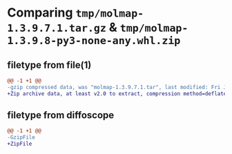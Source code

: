 # Comparing `tmp/molmap-1.3.9.7.1.tar.gz` & `tmp/molmap-1.3.9.8-py3-none-any.whl.zip`

## filetype from file(1)

```diff
@@ -1 +1 @@
-gzip compressed data, was "molmap-1.3.9.7.1.tar", last modified: Fri Jul 14 06:15:16 2023, max compression
+Zip archive data, at least v2.0 to extract, compression method=deflate
```

## filetype from diffoscope

```diff
@@ -1 +1 @@
-GzipFile
+ZipFile
```

